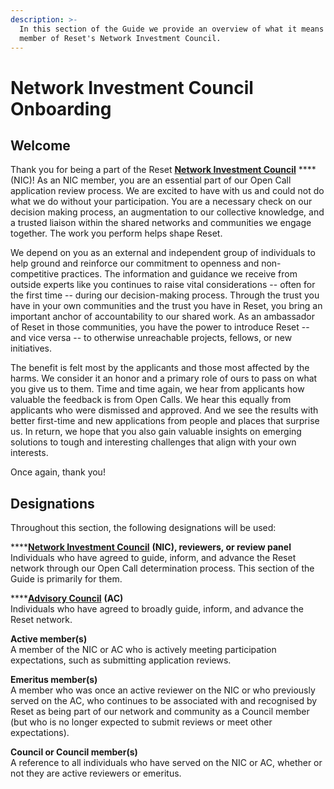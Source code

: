 ```yaml
---
description: >-
  In this section of the Guide we provide an overview of what it means to be a
  member of Reset's Network Investment Council.
---
```


# Network Investment Council Onboarding

## Welcome

Thank you for being a part of the Reset [**Network Investment Council**](https://www.reset.tech/people/#network-investment-council) ****\(NIC\)! As an NIC member, you are an essential part of our Open Call application review process. We are excited to have with us and could not do what we do without your participation. You are a necessary check on our decision making process, an augmentation to our collective knowledge, and a trusted liaison within the shared networks and communities we engage together. The work you perform helps shape Reset.

We depend on you as an external and independent group of individuals to help ground and reinforce our commitment to openness and non-competitive practices. The information and guidance we receive from outside experts like you continues to raise vital considerations -- often for the first time -- during our decision-making process. Through the trust you have in your own communities and the trust you have in Reset, you bring an important anchor of accountability to our shared work. As an ambassador of Reset in those communities, you have the power to introduce Reset -- and vice versa -- to otherwise unreachable projects, fellows, or new initiatives.

The benefit is felt most by the applicants and those most affected by the harms. We consider it an honor and a primary role of ours to pass on what you give us to them. Time and time again, we hear from applicants how valuable the feedback is from Open Calls. We hear this equally from applicants who were dismissed and approved. And we see the results with better first-time and new applications from people and places that surprise us. In return, we hope that you also gain valuable insights on emerging solutions to tough and interesting challenges that align with your own interests.

Once again, thank you!

## Designations

Throughout this section, the following designations will be used:

\*\*\*\*[**Network Investment Council**](https://www.reset.tech/people/#network-investment-council) **\(NIC\), reviewers, or review panel**  
Individuals who have agreed to guide, inform, and advance the Reset network through our Open Call determination process. This section of the Guide is primarily for them.

\*\*\*\*[**Advisory Council**](https://www.reset.tech/people/#advisory-council) **\(AC\)**  
Individuals who have agreed to broadly guide, inform, and advance the Reset network.

**Active member\(s\)**  
A member of the NIC or AC who is actively meeting participation expectations, such as submitting application reviews.

**Emeritus member\(s\)**  
A member who was once an active reviewer on the NIC or who previously served on the AC, who continues to be associated with and recognised by Reset as being part of our network and community as a Council member \(but who is no longer expected to submit reviews or meet other expectations\).

**Council or Council member\(s\)**  
A reference to all individuals who have served on the NIC or AC, whether or not they are active reviewers or emeritus.

